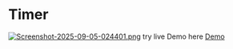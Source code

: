 # Timer
[![Screenshot-2025-09-05-024401.png](https://i.postimg.cc/W4FknzCZ/Screenshot-2025-09-05-024401.png)](https://postimg.cc/GBRt3Lc3)
try live Demo here
[Demo](https://manar-mohamed348.github.io/Timer/)
